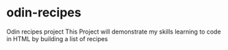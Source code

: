 # odin-recipes
Odin recipes project
This Project will demonstrate my skills learning to code in HTML by building a list of recipes